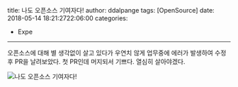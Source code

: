 title: 나도 오픈소스 기여자다!
author: ddalpange
tags: [OpenSource]
date: 2018-05-14 18:21:2722:06:00
categories:
- Expe
---
오픈소스에 대해 별 생각없이 살고 있다가 우연치 않게 업무중에 에러가 발생하여 수정 후 PR을 날려보았다. 첫 PR인데 머지되서 기쁘다. 열심히 살아야겠다.

<!-- more -->

![나도 오픈소스 기여자다!](https://ddalpange.github.io/images/tui-chart-contribute.png)
<!--stackedit_data:
eyJoaXN0b3J5IjpbMjA2Njc4NDg0MiwtNjIzMjQzNjMxLC0xND
c4OTUwMzQwXX0=
-->